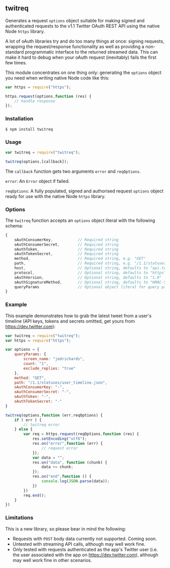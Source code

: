 ## twitreq

Generates a request `options` object suitable for making signed and authenticated requests to the v1.1 Twitter OAuth REST API using the native Node `https` library.

A lot of oAuth libraries try and do too many things at once: signing requests, wrapping the request/response functionality as well as providing a non-standard programmatic interface to the returned streamed data. This can make it hard to debug when your oAuth request (inevitably) fails the first few times.

This module concentrates on one thing only: generating the `options` object you need when writing native Node code like this:

```javascript
var https = require("https");

https.request(options,function (res) {
    // handle response
});
```

### Installation

    $ npm install twitreq

### Usage

```javascript
var twitreq = require("twitreq");

twitreq(options,[callback]);
```

The `callback` function gets two arguments `error` and `reqOptions`.

`error`: An `Error` object if failed.

`reqOptions`: A fully populated, signed and authorised request `options` object ready for use with the native Node `https` library.

### Options

The `twitreq` function accepts an `options` object literal with the following schema:

```javascript
{
    oAuthConsumerKey,           // Required string
    oAuthConsumerSecret,        // Required string
    oAuthToken,                 // Required string
    oAuthTokenSecret,           // Required string
    method,                     // Required string, e.g. "GET"
    path,                       // Required string, e.g. "/1.1/statuses/user_timeline.json"
    host,                       // Optional string, defaults to "api.twitter.com"
    protocol,                   // Optional string, defaults to "https"
    oAuthVersion,               // Optional string, defaults to "1.0"
    oAuthSignatureMethod,       // Optional string, defaults to "HMAC-SHA1"
    queryParams                 // Optional object literal for query parameters, e.g. {screen_name:"jedrichards"}
}
```

### Example

This example demonstrates how to grab the latest tweet from a user's timeline (API keys, tokens and secrets omitted, get yours from https://dev.twitter.com):

```javascript
var twitreq = require("twitreq");
var https = require("https");

var options = {
    queryParams: {
        screen_name: "jedrichards",
        count: "1",
        exclude_replies: "true"
    },
    method: "GET",
    path: "/1.1/statuses/user_timeline.json",
    oAuthConsumerKey: "-",
    oAuthConsumerSecret: "-",
    oAuthToken: "-",
    oAuthTokenSecret: "-"
}

twitreq(options,function (err,reqOptions) {
    if ( err ) {
        // twitreq error
    } else {
        var req = https.request(reqOptions,function (res) {
            res.setEncoding("utf8");
            res.on("error",function (err) {
                // request error
            });
            var data = "";
            res.on("data", function (chunk) {
                data += chunk;
            });
            res.on("end",function () {
                console.log(JSON.parse(data));
            })
        })
        req.end();
    }
})
```

### Limitations

This is a new library, so please bear in mind the following:

- Requests with `POST` body data currently not supported. Coming soon.
- Untested with streaming API calls, although may well work fine.
- Only tested with requests authenticated as the app's Twitter user (i.e. the user associated with the app on https://dev.twitter.com), although may well work fine in other scenarios.